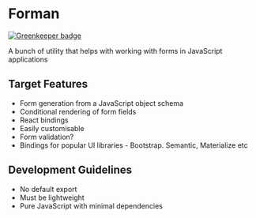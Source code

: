 # Forman

[![Greenkeeper badge](https://badges.greenkeeper.io/klummy/forman.svg)](https://greenkeeper.io/)

A bunch of utility that helps with working with forms in JavaScript applications

## Target Features

- Form generation from a JavaScript object schema
- Conditional rendering of form fields
- React bindings
- Easily customisable
- Form validation?
- Bindings for popular UI libraries - Bootstrap. Semantic, Materialize etc

## Development Guidelines

- No default export
- Must be lightweight
- Pure JavaScript with minimal dependencies
